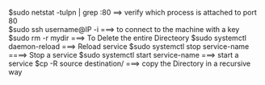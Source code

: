 $sudo netstat -tulpn | grep :80  ==> verify which process is attached to port 80 <br>
$sudo ssh username@IP -i ===> to connect to the machine with a key <br>
$sudo rm -r mydir  ===> To Delete the entire Directeory
$sudo systemctl daemon-reload  ===> Reload service
$sudo systemctl stop service-name  ====> Stop a service
$sudo systemctl start service-name  ===> start a service 
$cp -R source destination/  ===> copy the Directory in a recursive way
